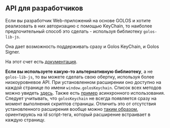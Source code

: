 ## API для разработчиков

Если вы разработчик Web-приложений на основе GOLOS и хотите реализовать в них авторизацию с помощью KeyChain, то наиболее предпочительный способ это сделать - используя библиотеку `golos-lib-js`.

Она дает возможность поддерживать сразу и Golos KeyChain, и Golos Signer.

На этот счет есть [документация](https://github.com/golos-blockchain/libs/blob/master/golos-lib-js/docs/files/auth.md).

**Если вы используете какую-то альтернативную библиотеку**, а не `golos-lib-js`, то вы можете сделать свою обертку, используя более низкоуровневое API. При установленном расширении оно доступно на каждой странице по имени `window.golosKeychain`. Список всех методов можно увидеть [здесь](public/inpage_keychain.js). Также есть [пример](https://github.com/golos-blockchain/libs/blob/0.9.35/golos-lib-js/src/multiauth/asyncKeychain.js) асинхронного использования. Следует учитывать, что `golosKeychain` не всегда появляется сразу на момент выполнения скриптов страницы. Отличить это от отсутствия установленного расширения вообще можно [таким образом](https://github.com/golos-blockchain/libs/blob/0.9.35/golos-lib-js/src/multiauth/keychain.js#L4), ориентируясь на id script-тега, который расширение встраивает в каждую страницу. 

